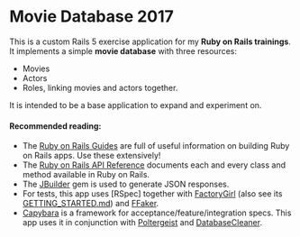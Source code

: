 # Movie Database 2017

This is a custom Rails 5 exercise application for my **Ruby on Rails trainings**. It implements a simple **movie database** with three resources:

- Movies
- Actors
- Roles, linking movies and actors together.

It is intended to be a base application to expand and experiment on.


#### Recommended reading:

- The [Ruby on Rails Guides](http://guides.rubyonrails.org/) are full of useful information on building Ruby on Rails apps. Use these extensively!
- The [Ruby on Rails API Reference](http://api.rubyonrails.org/) documents each and every class and method available in Ruby on Rails.
- The [JBuilder] gem is used to generate JSON responses.
- For tests, this app uses [RSpec] together with [FactoryGirl] (also see its [GETTING_STARTED.md](https://github.com/thoughtbot/factory_girl/blob/master/GETTING_STARTED.md)) and [FFaker].
- [Capybara] is a framework for acceptance/feature/integration specs. This app uses it in conjunction with [Poltergeist] and [DatabaseCleaner].

[JBuilder]: https://github.com/rails/jbuilder
[Capybara]: https://github.com/teamcapybara/capybara
[Poltergeist]: https://github.com/teampoltergeist/poltergeist
[DatabaseCleaner]: https://github.com/DatabaseCleaner/database_cleaner
[FactoryGirl]: https://github.com/thoughtbot/factory_girl
[FFaker]: https://github.com/ffaker/ffaker
